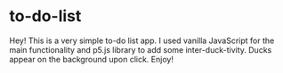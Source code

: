 # to-do-list

Hey! This is a very simple to-do list app. 
I used vanilla JavaScript for the main functionality and p5.js library to add some inter-duck-tivity. Ducks appear on the background upon click. Enjoy!
